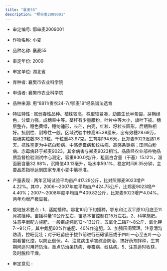 ```yaml
---
title: "襄麦55"
description: "鄂审麦2009001"
---
```

* 审定编号:  鄂审麦2009001

*  作物名称:  小麦

*  品种名称:  襄麦55

*  审定年份:  2009

*  审定单位:  湖北省

* 育种者:  襄樊市农业科学院

*  申请者:  襄樊市农业科学院

*  品种来源:  用“8811/贵农24-7//鄂麦19”经系谱法选育

*  特征特性 : 
属弱春性品种。植株较高，株型较紧凑，幼苗生长半匍匐，芽鞘绿色，分蘖力强，成穗率中等。茎秆有少量腊粉，叶片中等大小，旗叶下披。穗层整齐，穗色黄绿，穗纺锤形，长芒，白壳，红粒、籽粒长圆形。后期熟相好。抗倒性、耐寒性一般。区域试验中株高95.38厘米，亩有效穗28.69万，每穗实粒数38.23粒，千粒重43.97克。生育期194.6天，比郑麦9023迟熟1.6天。抗性鉴定为中抗白粉病、中感赤霉病和纹枯病、高感条锈病；田间白粉病、赤霉病轻于郑麦9023，其余病害与郑麦9023相当。品质经农业部谷物品质监督检验测试中心测定，容重800.0克/升，粗蛋白含量（干基）15.12%，湿面筋含量32.98%，沉降值43.13毫升，吸水率59.1%，稳定时间6.35分钟，主要品质指标达到国家专用小麦中筋标准。
 
*  产量表现 : 
两年区域试验平均亩产417.29公斤，比对照郑麦9023增产4.22%。其中，2006～2007年度平均亩产424.75公斤，比郑麦9023增产4.40%；2007～2008年度平均亩产409.82公斤，比郑麦9023增产4.04%，两年均增产极显著。

*  栽培技术要点 : 
1、适期播种。鄂北10月下旬播种，鄂东和江汉平原10月底至11月初播种。亩播种量10公斤左右，亩基本苗控制在15万左右。2、科学施肥。注意平衡配方施肥，一般亩施纯氮12～13公斤、五氧化二磷7～8公斤、氧化钾7～9公斤，其中氮肥60%作底肥、40%作追肥。3、加强田间管理。注意清沟防渍，控旺促壮；对于旺苗应于拔节前进行石磙镇压或于四叶一心至五叶一心期看苗化控，以防止倒伏。4、注意病虫草害综合防治，搞好药剂拌种，生育期间适时用药防治。重点防治条锈病、赤霉病、纹枯病。5、注意适时收获，及时脱粒干燥。

*  审定意见 : 

